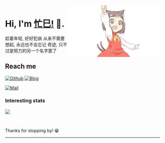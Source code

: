 <!--
<div align=center>
  <h3><b>访问人数</b></h3>
</div>

<p align="center" >   
  <img src="https://profile-counter.glitch.me/lveMOnsi/count.svg" />  
</p>

<div align="center">
  <img data-target="animated-image.replacedImage" alt="maid.gif?raw=true" class="AnimatedImagePlayer-animatedImage" src="https://github.com/lveMOnsi/lveMonsi/raw/master/maid.gif?raw=true" width="300" height="169" style="display: block; opacity: 1;">
</div>
<div align="center">
  <div class="menus_item"><a class="site-page" target="_blank" rel="noopener external nofollow noreferrer" href="https://www.lvems.top/"><span> 我的主页</span></a></div>
</div>
<div align="center">


[![lveMonsi's github stars](https://github-readme-stats-git-masterorgs-github-readme-stats-team.vercel.app/api?username=lveMonsi&include_orgs=true&hide_title=false&hide_border=true&show_icons=true&include_all_commits=true&line_height=20&bg_color=0,EC6C6C,FFD479,FFFC79,73FA79&theme=graywhite&locale=cn)](https://github-readme-stats-git-masterorgs-github-readme-stats-team.vercel.app/api?username=lveMonsi&include_orgs=true&hide_title=false&hide_border=true&show_icons=true&include_all_commits=true&line_height=20&bg_color=0,EC6C6C,FFD479,FFFC79,73FA79&theme=graywhite&locale=cn)
</div>
-->



<img align="right" width="300" height="169" src="https://github.com/lveMonsi/lveMonsi/blob/master/maid.gif?raw=true">


# Hi, I'm [忙巳!](https://www.lvems.top/) 👋.
趁着年轻, 好好犯病
从来不需要想起, 永远也不会忘记
奇迹, 只不过是努力的另一个名字罢了

<!--公众号：『<a href="https://github.com/miluluyo/photo_gallery/blob/master/qrcode.jpg" tarnk="_black">麋鹿鲁哟</a>』-->

<!--[![码云](https://img.shields.io/badge/%E7%A0%81%E4%BA%91-soulnull-red)](https://gitee.com/soulnull)-->

<!--## About me 

❤️ 开源| 🖤 极客 | 📺 Linux

- 🌐  海南-海口
- 💻  like 极客开源
- 🍓  like 树莓派
-->

## Reach me 
[![Github](https://img.shields.io/github/followers/lveMonsi?label=Github&style=social)](https://github.com/lveMOnsi)
[![Blog](https://img.shields.io/badge/blog-lveMonsi-blue)](https://blog.lvems.top/)
<!--[![Blog](https://img.shields.io/badge/blog-vdoing-pink)](https://miluluyo.github.io/vdoingBlog/)
[![Blog](https://img.shields.io/badge/blog-vuepress-lilac)](https://miluluyo.github.io/)
[![公众号](https://img.shields.io/badge/公众号-麋鹿鲁哟-green)](https://raw.githubusercontent.com/miluluyo/photo_gallery/master/qrcode.jpg)
-->
[![Mail](https://img.shields.io/badge/mail-lvemonsi@gmail.com-red)](mailto:lvemonsi@gmail.com)

<!--[![码云](https://img.shields.io/badge/%E7%A0%81%E4%BA%91-miluluyo-red)](https://gitee.com/miluluyo)-->
<!--[![小程序](https://img.shields.io/badge/小程序-SAnBlog-green)](https://app.sanii.cn/)-->
### Interesting stats

<a href="#">
  <img align="center" src="https://github-readme-stats.vercel.app/api?username=lveMonsi" />
</a>
<!--&nbsp;
<a href="#">
  <img align="center" src="https://github-readme-stats.vercel.app/api/top-langs/?username=miluluyo&layout=compact" />
</a>
-->

&nbsp;

Thanks for stopping by! 😁

---

